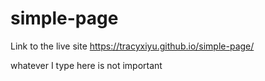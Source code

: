 # simple-page

Link to the live site https://tracyxiyu.github.io/simple-page/

whatever I type here is not important

